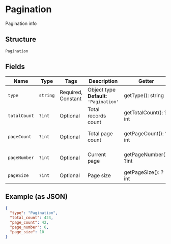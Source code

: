 
# Pagination

Pagination info

## Structure

`Pagination`

## Fields

| Name | Type | Tags | Description | Getter | Setter |
|  --- | --- | --- | --- | --- | --- |
| `type` | `string` | Required, Constant | Object type<br>**Default**: `'Pagination'` | getType(): string | setType(string type): void |
| `totalCount` | `?int` | Optional | Total records count | getTotalCount(): ?int | setTotalCount(?int totalCount): void |
| `pageCount` | `?int` | Optional | Total page count | getPageCount(): ?int | setPageCount(?int pageCount): void |
| `pageNumber` | `?int` | Optional | Current page | getPageNumber(): ?int | setPageNumber(?int pageNumber): void |
| `pageSize` | `?int` | Optional | Page size | getPageSize(): ?int | setPageSize(?int pageSize): void |

## Example (as JSON)

```json
{
  "type": "Pagination",
  "total_count": 423,
  "page_count": 42,
  "page_number": 6,
  "page_size": 10
}
```

